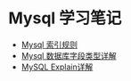 # Mysql 学习笔记

* [Mysql 索引规则](./Mysql索引规则.md)
* [Mysql 数据库字段类型详解](./Mysql字段类型.md)
* [MySQL Explain详解](./doc/202101190001.md)
